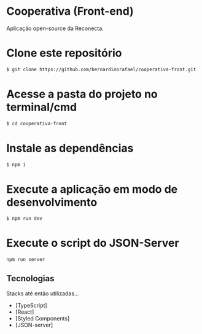 # Cooperativa (Front-end)

Aplicação open-source da Reconecta.

# Clone este repositório

```bash
$ git clone https://github.com/bernardinorafael/cooperativa-front.git
```

# Acesse a pasta do projeto no terminal/cmd

```bash
$ cd cooperativa-front
```

# Instale as dependências

```bash
$ npm i
```

# Execute a aplicação em modo de desenvolvimento

```bash
$ npm run dev
```

# Execute o script do JSON-Server

```bash
npm run server
```

## Tecnologias

Stacks até então utilizadas...

-  [TypeScript]
-  [React]
-  [Styled Components]
-  [JSON-server]
